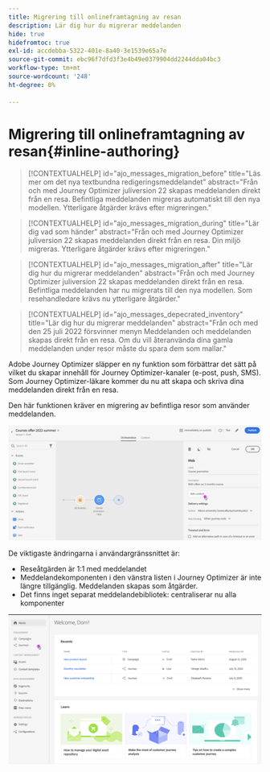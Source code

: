 ```yaml
---
title: Migrering till onlineframtagning av resan
description: Lär dig hur du migrerar meddelanden
hide: true
hidefromtoc: true
exl-id: accdebba-5322-401e-8a40-3e1539e65a7e
source-git-commit: ebc96f7dfd3f3e4b49e0379904dd2244dda04bc3
workflow-type: tm+mt
source-wordcount: '248'
ht-degree: 0%

---
```


# Migrering till onlineframtagning av resan{#inline-authoring}


>[!CONTEXTUALHELP]
>id="ajo_messages_migration_before"
>title="Läs mer om det nya textbundna redigeringsmeddelandet"
>abstract="Från och med Journey Optimizer juliversion 22 skapas meddelanden direkt från en resa. Befintliga meddelanden migreras automatiskt till den nya modellen. Ytterligare åtgärder krävs efter migreringen."

>[!CONTEXTUALHELP]
>id="ajo_messages_migration_during"
>title="Lär dig vad som händer"
>abstract="Från och med Journey Optimizer juliversion 22 skapas meddelanden direkt från en resa. Din miljö migreras. Ytterligare åtgärder krävs efter migreringen."


>[!CONTEXTUALHELP]
>id="ajo_messages_migration_after"
>title="Lär dig hur du migrerar meddelanden"
>abstract="Från och med Journey Optimizer juliversion 22 skapas meddelanden direkt från en resa. Befintliga meddelanden har nu migrerats till den nya modellen. Som resehandledare krävs nu ytterligare åtgärder."

>[!CONTEXTUALHELP]
>id="ajo_messages_depecrated_inventory"
>title="Lär dig hur du migrerar meddelanden"
>abstract="Från och med den 25 juli 2022 försvinner menyn Meddelanden och meddelanden skapas direkt från en resa. Om du vill återanvända dina gamla meddelanden under resor måste du spara dem som mallar."

Adobe Journey Optimizer släpper en ny funktion som förbättrar det sätt på vilket du skapar innehåll för Journey Optimizer-kanaler (e-post, push, SMS). Som Journey Optimizer-läkare kommer du nu att skapa och skriva dina meddelanden direkt från en resa.

Den här funktionen kräver en migrering av befintliga resor som använder meddelanden.

![](assets/inline-message.png)

De viktigaste ändringarna i användargränssnittet är:

* Reseåtgärden är 1:1 med meddelandet
* Meddelandekomponenten i den vänstra listen i Journey Optimizer är inte längre tillgänglig. Meddelanden skapas som åtgärder.
* Det finns inget separat meddelandebibliotek: centraliserar nu alla komponenter

![](assets/updated-left-rail.png)
